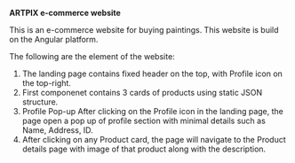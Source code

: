 **ARTPIX e-commerce website**

This is an e-commerce website for buying paintings. This website is build on the Angular platform.

The following are the element of the website:

1. The landing page contains fixed header on the top, with Profile icon on the top-right.
2. First componenet contains 3 cards of products using static JSON structure.
3. Profile Pop-up
After clicking on the Profile icon in the landing page, the page open a pop up of profile section with minimal details such as Name, Address, ID.
4. After clicking on any Product card, the page will navigate to the Product details page with image of that product along with the description.
